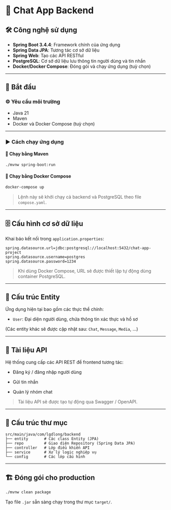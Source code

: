 # 💬 Chat App Backend

## 🛠️ Công nghệ sử dụng

- **Spring Boot 3.4.4**: Framework chính của ứng dụng
- **Spring Data JPA**: Tương tác cơ sở dữ liệu
- **Spring Web**: Tạo các API RESTful
- **PostgreSQL**: Cơ sở dữ liệu lưu thông tin người dùng và tin nhắn
- **Docker/Docker Compose**: Đóng gói và chạy ứng dụng (tuỳ chọn)

---

## 🚀 Bắt đầu

### ⚙️ Yêu cầu môi trường

- Java 21
- Maven
- Docker và Docker Compose (tuỳ chọn)

---

### ▶️ Cách chạy ứng dụng

#### 🧪 Chạy bằng Maven

```bash
./mvnw spring-boot:run

```

#### 🐳 Chạy bằng Docker Compose

```bash
docker-compose up

```

> Lệnh này sẽ khởi chạy cả backend và PostgreSQL theo file `compose.yaml`.

----------

## 🗄️ Cấu hình cơ sở dữ liệu

Khai báo kết nối trong `application.properties`:

```properties
spring.datasource.url=jdbc:postgresql://localhost:5432/chat-app-project
spring.datasource.username=postgres
spring.datasource.password=1234

```

> Khi dùng Docker Compose, URL sẽ được thiết lập tự động dùng container PostgreSQL.

----------

## 🧩 Cấu trúc Entity

Ứng dụng hiện tại bao gồm các thực thể chính:

-   `User`: Đại diện người dùng, chứa thông tin xác thực và hồ sơ


(Các entity khác sẽ được cập nhật sau: `Chat`, `Message`, `Media`, ...)

----------

## 📡 Tài liệu API

Hệ thống cung cấp các API REST để frontend tương tác:

-   Đăng ký / đăng nhập người dùng

-   Gửi tin nhắn

-   Quản lý nhóm chat


> Tài liệu API sẽ được tạo tự động qua Swagger / OpenAPI.

----------

## 📁 Cấu trúc thư mục

```
src/main/java/com/lgdlong/backend
├── entity       # Các class Entity (JPA)
├── repo         # Giao diện Repository (Spring Data JPA)
├── controller   # Lớp điều khiển API
├── service      # Xử lý logic nghiệp vụ
└── config       # Các lớp cấu hình

```

----------

## 🏗️ Đóng gói cho production

```bash
./mvnw clean package

```

Tạo file `.jar` sẵn sàng chạy trong thư mục `target/`.